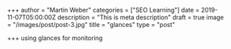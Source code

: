 +++
author = "Martin Weber"
categories = ["SEO Learning"]
date = 2019-11-07T05:00:00Z
description = "This is meta description"
draft = true
image = "/images/post/post-3.jpg"
title = "glances"
type = "post"

+++
using glances for monitoring